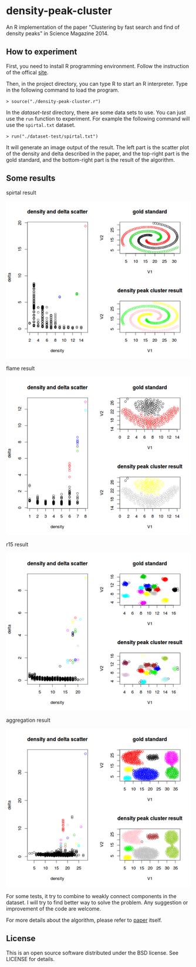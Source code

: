 # density-peak-cluster

An R implementation of the paper "Clustering by fast search and 
find of density peaks" in Science Magazine 2014.

## How to experiment

First, you need to install R programming environment. Follow the
instruction of the offical [site][cran].

Then, in the project directory, you can type R to start an R 
interpreter. Type in the following command to load the program.
```
> source("./density-peak-cluster.r")
```

In the *dataset-test* directory, there are some data sets to 
use. You can just use the `run` function to experiment. For
example the following command will use the `spirtal.txt`
dataset.
```
> run("./dataset-test/spirtal.txt")
```

It will generate an image output of the result. The left part
is the scatter plot of the density and delta described in the
paper, and the top-right part is the gold standard, and the 
bottom-right part is the result of the algorithm.

## Some results

spirtal result

![spirtal](./pic/spirtal.png)

flame result

![flame](./pic/flame.png)

r15 result

![r15](./pic/r15.png)

aggregation result

![aggregation](./pic/aggregation.png)

For some tests, it try to combine to weakly connect components
in the dataset. I will try to find better way to solve the
problem. Any suggestion or improvement of the code are welcome.

For more details about the algorithm, please refer to [paper][paper]
itself.

## License

This is an open source software distributed under the BSD license.
See LICENSE for details.

[cran]: http://cran.r-project.org/
[paper]: http://www.sciencemag.org/content/344/6191/1492.abstract
